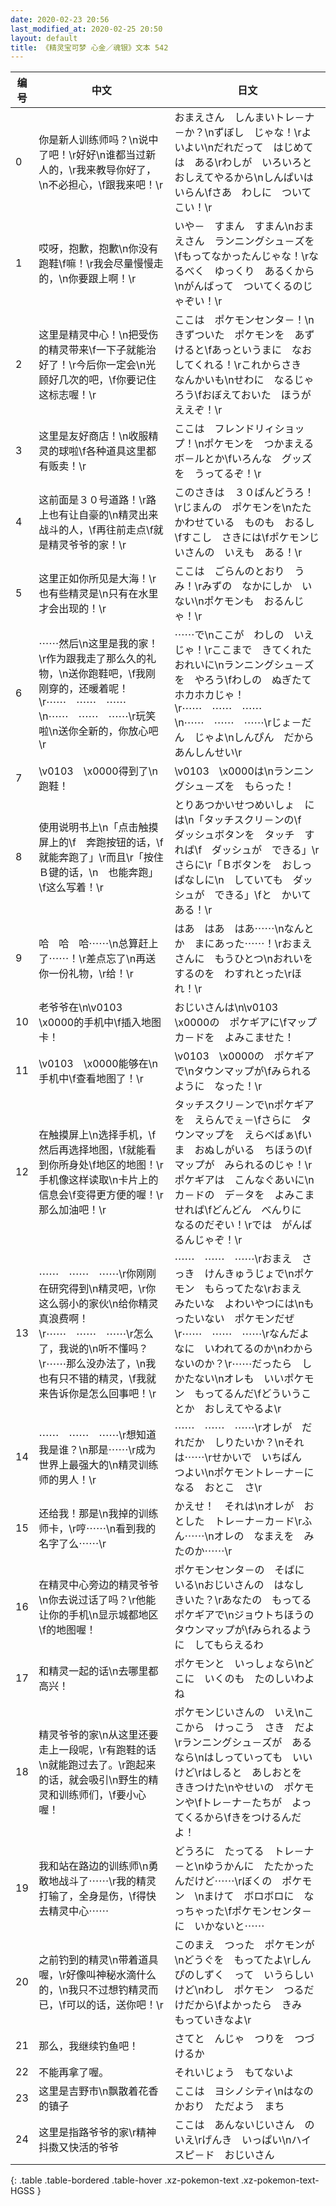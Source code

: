 ```yaml
---
date: 2020-02-23 20:56
last_modified_at: 2020-02-25 20:50
layout: default
title: 《精灵宝可梦 心金／魂银》文本 542
---
```

| 编号 | 中文 | 日文 |
| ---- | ---- | ---- |
| 0 | 你是新人训练师吗？\n说中了吧！\r好好\n谁都当过新人的，\r我来教导你好了，\n不必担心，\f跟我来吧！\r | おまえさん　しんまいトレ－ナ－か？\nずぼし　じゃな！\rよいよい\nだれだって　はじめては　ある\rわしが　いろいろと　おしえてやるから\nしんぱいは　いらん\fさあ　わしに　ついてこい！\r |
| 1 | 哎呀，抱歉，抱歉\n你没有跑鞋\f嘛！\r我会尽量慢慢走的，\n你要跟上啊！\r | いや－　すまん　すまん\nおまえさん　ランニングシュ－ズを\fもってなかったんじゃな！\rなるべく　ゆっくり　あるくから\nがんばって　ついてくるのじゃぞい！\r |
| 2 | 这里是精灵中心！\n把受伤的精灵带来\f一下子就能治好了！\r今后你一定会\n光顾好几次的吧，\f你要记住这标志喔！\r | ここは　ポケモンセンタ－！\nきずついた　ポケモンを　あずけると\fあっというまに　なおしてくれる！\rこれからさき　なんかいも\nせわに　なるじゃろう\fおぼえておいた　ほうが　ええぞ！\r |
| 3 | 这里是友好商店！\n收服精灵的球啦\f各种道具这里都有贩卖！\r | ここは　フレンドリィショップ！\nポケモンを　つかまえる　ボ－ルとか\fいろんな　グッズを　うってるぞ！\r |
| 4 | 这前面是３０号道路！\r路上也有让自豪的\n精灵出来战斗的人，\f再往前走点\f就是精灵爷爷的家！\r | このさきは　３０ばんどうろ！\rじまんの　ポケモンを\nたたかわせている　ものも　おるし\fすこし　さきには\fポケモンじいさんの　いえも　ある！\r |
| 5 | 这里正如你所见是大海！\r也有些精灵是\n只有在水里才会出现的！\r | ここは　ごらんのとおり　うみ！\rみずの　なかにしか　いない\nポケモンも　おるんじゃ！\r |
| 6 | ⋯⋯然后\n这里是我的家！\r作为跟我走了那么久的礼物，\n送你跑鞋吧，\f我刚刚穿的，还暖着呢！\r⋯⋯　⋯⋯　⋯⋯\n⋯⋯　⋯⋯　⋯⋯\r玩笑啦\n送你全新的，你放心吧\r | ⋯⋯で\nここが　わしの　いえじゃ！\rここまで　きてくれた　おれいに\nランニングシュ－ズを　やろう\fわしの　ぬぎたて　ホカホカじゃ！\r⋯⋯　⋯⋯　⋯⋯\n⋯⋯　⋯⋯　⋯⋯\rじょ－だん　じゃよ\nしんぴん　だから　あんしんせい\r |
| 7 | \v0103　\x0000得到了\n跑鞋！ | \v0103　\x0000は\nランニングシュ－ズを　もらった！ |
| 8 | 使用说明书上\n「点击触摸屏上的\f　奔跑按钮的话，\f　就能奔跑了」\r而且\r「按住Ｂ键的话，\n　也能奔跑」\f这么写着！\r | とりあつかいせつめいしょ　には\n「タッチスクリ－ンの\f　ダッシュボタンを　タッチ　すれば\f　ダッシュが　できる」\rさらに\r「Ｂボタンを　おしっぱなしに\n　していても　ダッシュが　できる」\fと　かいてある！\r |
| 9 | 哈　哈　哈⋯⋯\n总算赶上了⋯⋯！\r差点忘了\n再送你一份礼物，\r给！\r | はあ　はあ　はあ⋯⋯\nなんとか　まにあった⋯⋯！\rおまえさんに　もうひとつ\nおれいを　するのを　わすれとった\rほれ！\r |
| 10 | 老爷爷在\n\v0103　\x0000的手机中\f插入地图卡！ | おじいさんは\n\v0103　\x0000の　ポケギアに\fマップカ－ドを　よみこませた！ |
| 11 | \v0103　\x0000能够在\n手机中\f查看地图了！\r | \v0103　\x0000の　ポケギアで\nタウンマップが\fみられるように　なった！\r |
| 12 | 在触摸屏上\n选择手机，\f然后再选择地图，\f就能看到你所身处\f地区的地图！\r手机像这样读取\n卡片上的信息会\f变得更方便的喔！\r那么加油吧！\r | タッチスクリ－ンで\nポケギアを　えらんでぇ－\fさらに　タウンマップを　えらべばぁ\fいま　おぬしがいる　ちほうの\fマップが　みられるのじゃ！\rポケギアは　こんなぐあいに\nカ－ドの　デ－タを　よみこませれば\fどんどん　べんりに　なるのだぞい！\rでは　がんばるんじゃぞ！\r |
| 13 | ⋯⋯　⋯⋯　⋯⋯\r你刚刚在研究得到\n精灵吧，\r你这么弱小的家伙\n给你精灵真浪费啊！\r⋯⋯　⋯⋯　⋯⋯\r怎么了，我说的\n听不懂吗？\r⋯⋯那么没办法了，\n我也有只不错的精灵，\f我就来告诉你是怎么回事吧！\r | ⋯⋯　⋯⋯　⋯⋯\rおまえ　さっき　けんきゅうじょで\nポケモン　もらってたな\rおまえ　みたいな　よわいやつには\nもったいない　ポケモンだぜ\r⋯⋯　⋯⋯　⋯⋯\rなんだよ　なに　いわれてるのか\nわからないのか？\r⋯⋯だったら　しかたない\nオレも　いいポケモン　もってるんだ\fどういうことか　おしえてやるよ\r |
| 14 | ⋯⋯　⋯⋯　⋯⋯\r想知道我是谁？\n那是⋯⋯\r成为世界上最强大的\n精灵训练师的男人！\r | ⋯⋯　⋯⋯　⋯⋯\rオレが　だれだか　しりたいか？\nそれは⋯⋯\rせかいで　いちばん　つよい\nポケモントレ－ナ－になる　おとこ　さ\r |
| 15 | 还给我！那是\n我掉的训练师卡，\r哼⋯⋯\n看到我的名字了么⋯⋯\r | かえせ！　それは\nオレが　おとした　トレ－ナ－カ－ド\rふん⋯⋯\nオレの　なまえを　みたのか⋯⋯\r |
| 16 | 在精灵中心旁边的精灵爷爷\n你去说过话了吗？\r他能让你的手机\n显示城都地区\f的地图喔！ | ポケモンセンタ－の　そばに　いる\nおじいさんの　はなし　きいた？\rあなたの　もってる　ポケギアで\nジョウトちほうの　タウンマップが\fみられるように　してもらえるわ |
| 17 | 和精灵一起的话\n去哪里都高兴！ | ポケモンと　いっしょなら\nどこに　いくのも　たのしいわよね |
| 18 | 精灵爷爷的家\n从这里还要走上一段呢，\r有跑鞋的话\n就能跑过去了。\r跑起来的话，就会吸引\n野生的精灵和训练师们，\f要小心喔！ | ポケモンじいさんの　いえ\nここから　けっこう　さき　だよ\rランニングシュ－ズが　あるなら\nはしっていっても　いいけど\rはしると　あしおとを　ききつけた\nやせいの　ポケモンや\fトレ－ナ－たちが　よってくるから\fきをつけるんだよ！ |
| 19 | 我和站在路边的训练师\n勇敢地战斗了⋯⋯\r我的精灵打输了，全身是伤，\f得快去精灵中心⋯⋯ | どうろに　たってる　トレ－ナ－と\nゆうかんに　たたかったんだけど⋯⋯\rぼくの　ポケモン　\nまけて　ボロボロに　なっちゃった\fポケモンセンタ－に　いかないと⋯⋯ |
| 20 | 之前钓到的精灵\n带着道具喔，\r好像叫神秘水滴什么的，\n我只不过想钓精灵而已，\f可以的话，送你吧！\r | このまえ　つった　ポケモンが\nどうぐを　もってたよ\rしんぴのしずく　って　いうらしいけど\nわし　ポケモン　つるだけだから\fよかったら　きみ　もっていきなよ\r |
| 21 | 那么，我继续钓鱼吧！ | さてと　んじゃ　つりを　つづけるか |
| 22 | 不能再拿了喔。 | それいじょう　もてないよ |
| 23 | 这里是吉野市\n飘散着花香的镇子 | ここは　ヨシノシティ\nはなのかおり　ただよう　まち |
| 24 | 这里是指路爷爷的家\r精神抖擞又快活的爷爷 | ここは　あんないじいさん　のいえ\rげんき　いっぱい\nハイスピ－ド　おじいさん |
{: .table .table-bordered .table-hover .xz-pokemon-text .xz-pokemon-text-HGSS }